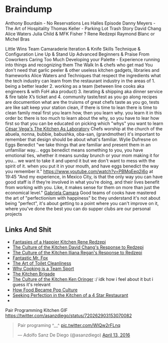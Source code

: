 # Braindump

Anthony Bourdain - No Reservations Les Halles Episode
Danny Meyers - The Art of Hospitality
Thomas Keller - Parking Lot Trash Story
David Chang
Alice Waters
Julia Child & MFK Fisher ?
Rene Redzepi
Raymond Blanc or Michel Bras

Little Wins
Team Camaraderie
Iteration & Knife Skills
Technique & Configuration
Line Up & Stand Up
Advanced Beginners & Praise From Coworkers
Caring Too Much
Developing your Palette - Experience running into things and recognizing them
The Walk In & chefs who get mad
You don't need that garlic peeler & other useless kitchen gadgets, libraries and frameworks
Alice Waters and Techniques that respect the ingredients
what the tech industry can learn from the restaurant industry in the areas of 1. being a better leader 2. working as a team (between line cooks aka engineers & with FoH aka product) 3. iterating & shipping aka dinner service & fire table X’s ticket  and 4. community
taste/test as you go along
recipes are documention
what are the truisms of great chefs
taste as you go, tests are like salt
keep your station clean, if there is time to lean there is time to clean
family meal
first you learn how, then you learn why. you learn it in this order bc there is too much to learn about the why, so you have to lear how first so that you can be educated on picking which "whys" you want to learn [César Vega's The Kitchen As Laboratory](http://www.smithsonianmag.com/arts-culture/how-do-you-cook-the-perfect-egg-87844887/?no-ist)
Chefs worship at the church of the abuela, nonna, bubbie, babushka, oba-san, (grandmother)
it's important to remember that design should be about what's familiar.
Wylie Dufresne on Eggs Benedict
"we take things that are familiar and present them in an unfamiliar way... eggs benedict means something to you, you have emotional ties, whether it means sunday brunch or your mom making it for you... we want to take it and upend it but we don't want to mess with the spirit of it. when you put it in your mouth, and have eggs benedict the way you remember it."
https://www.youtube.com/watch?v=PBMqEeq2j6o at 19:45
"And my experience, in Mexico City, is that the only way you can have good staff is if they’re involved in what you’re doing, and their lives benefit from working with you. Like, it makes sense for them on more than just the economical level." [Gabriela Camara](http://luckypeach.com/gabriela-camara-on-staffing-a-restaurant-in-san-francisco/)
Good teams of cooks have mastered the art of "perfectionism with happiness" bc they understand it's not about being "perfect", it's about getting to a point where you can't improve on it, where you've done the best you can do
supper clubs are our personal projects



## Links And Shit

- [Fantasies of a Happier Kitchen Rene Redzepi](http://luckypeach.com/mad5/)
- [The Culture of the Kitchen David Chang's Response to Redzepi](http://luckypeach.com/david-chang-kitchen-culture/)
- [The Culture of the Kitchen Iliana Regan's Response to Redzepi](http://luckypeach.com/the-culture-of-the-kitchen-iliana-regan/)
- [Fantastic Mr. Fox](http://luckypeach.com/fantastic-mr-fox/)
- [The Art of Toilet Cleanliness](http://luckypeach.com/the-art-of-toilet-cleanliness-joe-beef/)
- [Why Cooking is a Team Sport](http://luckypeach.com/culture-of-the-kitchen-wylie-dufresne/)
- [The Kitchen Brigade](http://luckypeach.com/the-kitchen-brigade-eric-ripert-auguste-escoffier/)
- [The Culture of the Kitchen Ken Oringer](http://luckypeach.com/culture-of-the-kitchen-ken-oringer/) :/ idk how i feel about it but i guess it's relevant
- [How Food Became Pop Culture](http://luckypeach.com/how-food-became-pop-culture-mario-batali/)
- [Seeking Perfection in the Kitchen of a 4 Star Restaurant](http://www.nytimes.com/2008/07/26/business/26pursuits.html)
- []()

Pair Programming Kitchen GIF
https://twitter.com/asanzdiego/status/720262903153070082
<blockquote class="twitter-tweet" data-lang="en"><p lang="en" dir="ltr">Pair programing ^__^ <a href="https://t.co/WIQw2rFLnq">pic.twitter.com/WIQw2rFLnq</a></p>&mdash; Adolfo Sanz De Diego (@asanzdiego) <a href="https://twitter.com/asanzdiego/status/720262903153070082">April 13, 2016</a></blockquote>
<script async src="//platform.twitter.com/widgets.js" charset="utf-8"></script>
